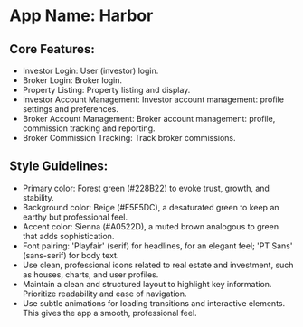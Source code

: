 # **App Name**: Harbor

## Core Features:

- Investor Login: User (investor) login.
- Broker Login: Broker login.
- Property Listing: Property listing and display.
- Investor Account Management: Investor account management: profile settings and preferences.
- Broker Account Management: Broker account management: profile, commission tracking and reporting.
- Broker Commission Tracking: Track broker commissions.

## Style Guidelines:

- Primary color: Forest green (#228B22) to evoke trust, growth, and stability.
- Background color: Beige (#F5F5DC), a desaturated green to keep an earthy but professional feel.
- Accent color: Sienna (#A0522D), a muted brown analogous to green that adds sophistication.
- Font pairing: 'Playfair' (serif) for headlines, for an elegant feel; 'PT Sans' (sans-serif) for body text.
- Use clean, professional icons related to real estate and investment, such as houses, charts, and user profiles.
- Maintain a clean and structured layout to highlight key information. Prioritize readability and ease of navigation.
- Use subtle animations for loading transitions and interactive elements. This gives the app a smooth, professional feel.